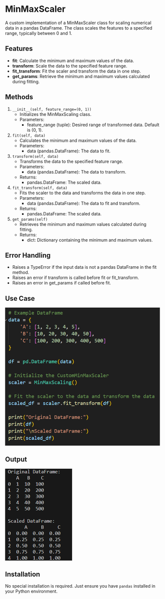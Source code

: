 # MinMaxScaler

A custom implementation of a MinMaxScaler class for scaling numerical data in a pandas DataFrame. The class scales the features to a specified range, typically between 0 and 1.

## Features

- **fit**: Calculate the minimum and maximum values of the data.
- **transform**: Scale the data to the specified feature range.
- **fit_transform**: Fit the scaler and transform the data in one step.
- **get_params**: Retrieve the minimum and maximum values calculated during fitting.

## Methods

1. `__init__(self, feature_range=(0, 1))`
    - Initializes the MinMaxScaling class.
    - Parameters:
        - feature_range (tuple): Desired range of transformed data. Default is (0, 1).
2. `fit(self, data)`
    - Calculates the minimum and maximum values of the data.
    - Parameters:
        - data (pandas.DataFrame): The data to fit.
3. `transform(self, data)`
    - Transforms the data to the specified feature range.
    - Parameters:
        - data (pandas.DataFrame): The data to transform.
    - Returns:
        - pandas.DataFrame: The scaled data.
4. `fit_transform(self, data)`
    - Fits the scaler to the data and transforms the data in one step.
    - Parameters:
        - data (pandas.DataFrame): The data to fit and transform.
    - Returns:
        - pandas.DataFrame: The scaled data.
5. `get_params(self)`
    - Retrieves the minimum and maximum values calculated during fitting.
    - Returns:
        - dict: Dictionary containing the minimum and maximum values.

## Error Handling

- Raises a TypeError if the input data is not a pandas DataFrame in the fit method.
- Raises an error if transform is called before fit or fit_transform.
- Raises an error in get_params if called before fit.

## Use Case

![Use Case](images/use_case.png)

## Output

![Output](images/output.png)

## Installation

No special installation is required. Just ensure you have `pandas` installed in your Python environment.

